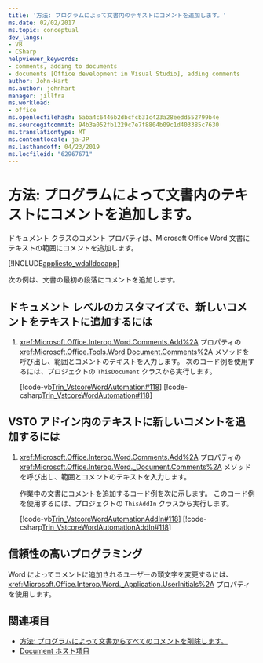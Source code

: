 ```yaml
---
title: '方法: プログラムによって文書内のテキストにコメントを追加します。'
ms.date: 02/02/2017
ms.topic: conceptual
dev_langs:
- VB
- CSharp
helpviewer_keywords:
- comments, adding to documents
- documents [Office development in Visual Studio], adding comments
author: John-Hart
ms.author: johnhart
manager: jillfra
ms.workload:
- office
ms.openlocfilehash: 5aba4c6446b2dbcfcb31c423a28eedd552799b4e
ms.sourcegitcommit: 94b3a052fb1229c7e7f8804b09c1d403385c7630
ms.translationtype: MT
ms.contentlocale: ja-JP
ms.lasthandoff: 04/23/2019
ms.locfileid: "62967671"
---
```

# <a name="how-to-programmatically-add-comments-to-text-in-documents"></a>方法: プログラムによって文書内のテキストにコメントを追加します。
  ドキュメント クラスのコメント プロパティは、Microsoft Office Word 文書にテキストの範囲にコメントを追加します。

 [!INCLUDE[appliesto_wdalldocapp](../vsto/includes/appliesto-wdalldocapp-md.md)]

 次の例は、文書の最初の段落にコメントを追加します。

## <a name="to-add-a-new-comment-to-text-in-a-document-level-customization"></a>ドキュメント レベルのカスタマイズで、新しいコメントをテキストに追加するには

1. <xref:Microsoft.Office.Interop.Word.Comments.Add%2A> プロパティの <xref:Microsoft.Office.Tools.Word.Document.Comments%2A> メソッドを呼び出し、範囲とコメントのテキストを入力します。 次のコード例を使用するには、プロジェクトの `ThisDocument` クラスから実行します。

     [!code-vb[Trin_VstcoreWordAutomation#118](../vsto/codesnippet/VisualBasic/Trin_VstcoreWordAutomationVB/ThisDocument.vb#118)]
     [!code-csharp[Trin_VstcoreWordAutomation#118](../vsto/codesnippet/CSharp/Trin_VstcoreWordAutomationCS/ThisDocument.cs#118)]

## <a name="to-add-a-new-comment-to-text-in-a-vsto-add-in"></a>VSTO アドイン内のテキストに新しいコメントを追加するには

1. <xref:Microsoft.Office.Interop.Word.Comments.Add%2A> プロパティの <xref:Microsoft.Office.Interop.Word._Document.Comments%2A> メソッドを呼び出し、範囲とコメントのテキストを入力します。

     作業中の文書にコメントを追加するコード例を次に示します。 このコード例を使用するには、プロジェクトの `ThisAddIn` クラスから実行します。

     [!code-vb[Trin_VstcoreWordAutomationAddIn#118](../vsto/codesnippet/VisualBasic/Trin_VstcoreWordAutomationAddIn/ThisAddIn.vb#118)]
     [!code-csharp[Trin_VstcoreWordAutomationAddIn#118](../vsto/codesnippet/CSharp/Trin_VstcoreWordAutomationAddIn/ThisAddIn.cs#118)]

## <a name="robust-programming"></a>信頼性の高いプログラミング
 Word によってコメントに追加されるユーザーの頭文字を変更するには、 <xref:Microsoft.Office.Interop.Word._Application.UserInitials%2A> プロパティを使用します。

## <a name="see-also"></a>関連項目
- [方法: プログラムによって文書からすべてのコメントを削除します。](../vsto/how-to-programmatically-remove-all-comments-from-documents.md)
- [Document ホスト項目](../vsto/document-host-item.md)
